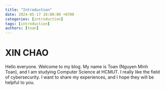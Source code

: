```yaml
---
title: "Introduction"
date: 2024-05-17 18:00:00 +0700
categories: [introduction]
tags: [introduction] 
authors: [toan]
---
```


# XIN CHAO

Hello everyone. Welcome to my blog. My name is Toan (Nguyen Minh Toan), and I am studying Computer Science at HCMUT. I really like the field of cybersecurity. I want to share my experiences, and I hope they will be helpful to you.
